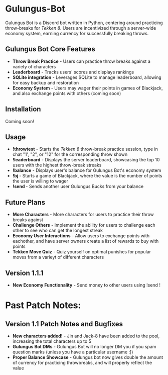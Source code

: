 # Gulungus-Bot
Gulungus Bot is a Discord bot written in Python, centering around practicing throw-breaks for _Tekken 8_. Users are incentivized through a server-wide economy system, earning currency for successfully breaking throws.

## Gulungus Bot Core Features
- **Throw Break Practice** - Users can practice throw breaks against a variety of characters
- **Leaderboard** - Tracks users' scores and displays rankings
- **SQLite integration** - Leverages SQLite to manage leaderboard, allowing for easy backup and restoration
- **Economy System** - Users may wager their points in games of Blackjack, and also exchange points with others (coming soon)

## Installation
Coming soon!

## Usage
- **!throwtest** - Starts the _Tekken 8_ throw-break practice session, type in chat "1', "2", or "12" for the corresponding throw shown
- **!leaderboard** - Displays the server leaderboard, showcasing the top 10 users with the highest throw-break streaks
- **!balance** - Displays user's balance for Gulungus Bot's economy system
- **!bj <value>** - Starts a game of Blackjack, where the value is the number of points the user is willing to wager
- **!send <username> <value>** - Sends another user Gulungus Bucks from your balance

## Future Plans
- **More Characters** - More characters for users to practice their throw breaks against
- **Challenge Others** - Implement the ability for users to challenge each other to see who can get the longest streak
- **Economy User Interactions** - Allow users to exchange points with eachother, and have server owners create a list of rewards to buy with points
- **Tekken Move Quiz** - Quiz yourself on optimal punishes for popular moves from a varieyt of different characters

## Version 1.1.1
- **New Economy Functionality** - Send money to other users using !send <user> <amount>!

# Past Patch Notes:
## Version 1.1 Patch Notes and Bugfixes
- **New characters added!** - Jin and Jack-8 have been added to the pool, increasing the total characters up to 5
- **Gulungus Bot DMs** - Gulungus Bot will no longer DM you if you spam question marks (unless you have a particular username :])
- **Proper Balance Showcase** - Gulungus bot now gives double the amount of currency for practicing throwbreaks, and will properly reflect the value
